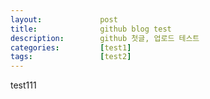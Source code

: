 ```yaml
---
layout:             post
title:              github blog test
description:        github 첫글, 업로드 테스트
categories:         [test1]
tags:               [test2]
---
```


test111